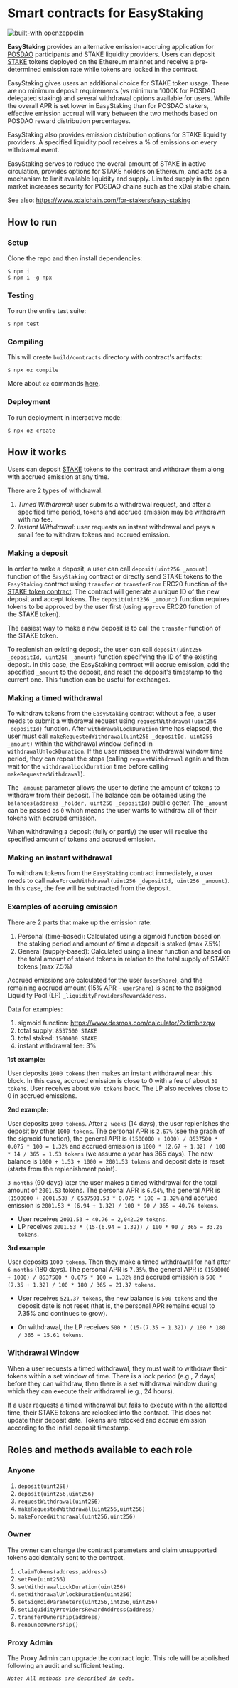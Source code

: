# Smart contracts for EasyStaking

[![built-with openzeppelin](https://img.shields.io/badge/built%20with-OpenZeppelin-3677FF)](https://docs.openzeppelin.com/)

**EasyStaking** provides an alternative emission-accruing application for [POSDAO](https://forum.poa.network/t/posdao-white-paper/2208) participants and STAKE liquidity providers. Users can deposit [STAKE](https://github.com/xdaichain/stake-token) tokens deployed on the Ethereum mainnet and receive a pre-determined emission rate while tokens are locked in the contract.

EasyStaking gives users an additional choice for STAKE token usage. There are no minimum deposit requirements (vs minimum 1000K for POSDAO delegated staking) and several withdrawal options available for users. While the overall APR is set lower in EasyStaking than for POSDAO stakers, effective emission accrual will vary between the two methods based on POSDAO reward distribution percentages.

EasyStaking also provides emission distribution options for STAKE liquidity providers. A specified liquidity pool receives a % of emissions on every withdrawal event.

EasyStaking serves to reduce the overall amount of STAKE in active circulation, provides options for STAKE holders on Ethereum, and acts as a mechanism to limit available liquidity and supply. Limited supply in the open market increases security for POSDAO chains such as the xDai stable chain.


See also: https://www.xdaichain.com/for-stakers/easy-staking


## How to run
### Setup
Clone the repo and then install dependencies:
```
$ npm i
$ npm i -g npx
```
### Testing
To run the entire test suite:
```
$ npm test
```
### Compiling
This will create `build/contracts` directory with contract's artifacts:
```
$ npx oz compile
```
More about `oz` commands [here](https://docs.openzeppelin.com/cli).
### Deployment
To run deployment in interactive mode:
```
$ npx oz create
```

## How it works
Users can deposit [STAKE](https://github.com/xdaichain/stake-token) tokens to the contract and withdraw them along with accrued emission at any time.

There are 2 types of withdrawal:
1. _Timed Withdrawal:_ user submits a withdrawal request, and after a specified time period, tokens and accrued emission may be withdrawn with no fee.
2. _Instant Withdrawal:_ user requests an instant withdrawal and pays a small fee to withdraw tokens and accrued emission.


### Making a deposit

In order to make a deposit, a user can call `deposit(uint256 _amount)` function of the `EasyStaking` contract or directly send STAKE tokens to the `EasyStaking` contract using `transfer` or `transferFrom` ERC20 function of the [STAKE token contract](https://etherscan.io/address/0x0Ae055097C6d159879521C384F1D2123D1f195e6). The contract will generate a unique ID of the new deposit and accept tokens. The `deposit(uint256 _amount)` function requires tokens to be approved by the user first (using `approve` ERC20 function of the STAKE token).

The easiest way to make a new deposit is to call the `transfer` function of the STAKE token.

To replenish an existing deposit, the user can call `deposit(uint256 _depositId, uint256 _amount)` function specifying the ID of the existing deposit. In this case, the EasyStaking contract will accrue emission, add the specified `_amount` to the deposit, and reset the deposit's timestamp to the current one. This function can be useful for exchanges.

### Making a timed withdrawal

To withdraw tokens from the `EasyStaking` contract without a fee, a user needs to submit a withdrawal request using `requestWithdrawal(uint256 _depositId)` function. After `withdrawalLockDuration` time has elapsed, the user must call `makeRequestedWithdrawal(uint256 _depositId, uint256 _amount)` within the withdrawal window defined in `withdrawalUnlockDuration`. If the user misses the withdrawal window time period, they can repeat the steps (calling `requestWithdrawal` again and then wait for the `withdrawalLockDuration` time before calling `makeRequestedWithdrawal`).

The `_amount` parameter allows the user to define the amount of tokens to withdraw from their deposit. The balance can be obtained using the `balances(address _holder, uint256 _depositId)` public getter. The `_amount` can be passed as `0` which means the user wants to withdraw all of their tokens with accrued emission.

When withdrawing a deposit (fully or partly) the user will receive the specified amount of tokens and accrued emission.

### Making an instant withdrawal

To withdraw tokens from the `EasyStaking` contract immediately, a user needs to call `makeForcedWithdrawal(uint256 _depositId, uint256 _amount)`. In this case, the fee will be subtracted from the deposit.

### Examples of accruing emission

There are 2 parts that make up the emission rate:
1. Personal (time-based): Calculated using a sigmoid function based on the staking period and amount of time a deposit is staked (max 7.5%)
2. General (supply-based): Calculated using a linear function and based on the total amount of staked tokens in relation to the total supply of STAKE tokens (max 7.5%)

Accrued emissions are calculated for the user (`userShare`), and the remaining accrued amount (15% APR - `userShare`) is sent to the assigned Liquidity Pool (LP) `_liquidityProvidersRewardAddress`.

Data for examples:
1. sigmoid function: https://www.desmos.com/calculator/2xtimbnzqw
2. total supply: `8537500 STAKE`
3. total staked: `1500000 STAKE`
4. instant withdrawal fee: 3%

**1st example:**

User deposits `1000 tokens` then makes an instant withdrawal near this block. In this case, accrued emission is close to 0 with a fee of about `30 tokens`. User receives about `970 tokens` back. The LP also receives close to 0 in accrued emissions.

**2nd example:**

User deposits `1000 tokens`. After `2 weeks` (14 days), the user replenishes the deposit by other `1000 tokens`. The personal APR is `2.67%` (see the graph of the sigmoid function), the general APR is `(1500000 + 1000) / 8537500 * 0.075 * 100 = 1.32%` and accrued emission is `1000 * (2.67 + 1.32) / 100 * 14 / 365 = 1.53 tokens` (we assume a year has 365 days). The new balance is `1000 + 1.53 + 1000 = 2001.53 tokens` and deposit date is reset (starts from the replenishment point).

`3 months` (90 days) later the user makes a timed withdrawal for the total amount of `2001.53` tokens. The personal APR is `6.94%`, the general APR is `(1500000 + 2001.53) / 8537501.53 * 0.075 * 100 = 1.32%` and accrued emission is `2001.53 * (6.94 + 1.32) / 100 * 90 / 365 = 40.76 tokens`. 

- User receives `2001.53 + 40.76 = 2,042.29 tokens`.
- LP receives `2001.53 * (15-(6.94 + 1.32)) / 100 * 90 / 365 = 33.26 tokens`.

**3rd example**

User deposits `1000 tokens`. Then they make a timed withdrawal for half after `6 months` (180 days). The personal APR is `7.35%`, the general APR is `(1500000 + 1000) / 8537500 * 0.075 * 100 = 1.32%` and accrued emission is `500 * (7.35 + 1.32) / 100 * 180 / 365 = 21.37 tokens`. 

- User receives `521.37 tokens`, the new balance is `500 tokens` and the deposit date is not reset (that is, the personal APR remains equal to 7.35% and continues to grow). 

- On withdrawal, the LP receives `500 * (15-(7.35 + 1.32)) / 100 * 180 / 365 = 15.61 tokens`.

### Withdrawal Window

When a user requests a timed withdrawal, they must wait to withdraw their tokens within a set window of time. There is a lock period (e.g., 7 days) before they can withdraw, then there is a set withdrawal window during which they can execute their withdrawal (e.g., 24 hours).

If a user requests a timed withdrawal but fails to execute within the allotted time, their STAKE tokens are relocked into the contract. This does not update their deposit date. Tokens are relocked and accrue emission according to the initial deposit timestamp.


## Roles and methods available to each role

### Anyone
1. `deposit(uint256)`
2. `deposit(uint256,uint256)`
3. `requestWithdrawal(uint256)`
4. `makeRequestedWithdrawal(uint256,uint256)`
5. `makeForcedWithdrawal(uint256,uint256)`

### Owner
The owner can change the contract parameters and claim unsupported tokens accidentally sent to the contract.
1. `claimTokens(address,address)`
2. `setFee(uint256)`
3. `setWithdrawalLockDuration(uint256)`
4. `setWithdrawalUnlockDuration(uint256)`
5. `setSigmoidParameters(uint256,int256,uint256)`
6. `setLiquidityProvidersRewardAddress(address)`
7. `transferOwnership(address)`
8. `renounceOwnership()`

### Proxy Admin
The Proxy Admin can upgrade the contract logic. This role will be abolished following an audit and sufficient testing.

*`Note: All methods are described in code.`*

